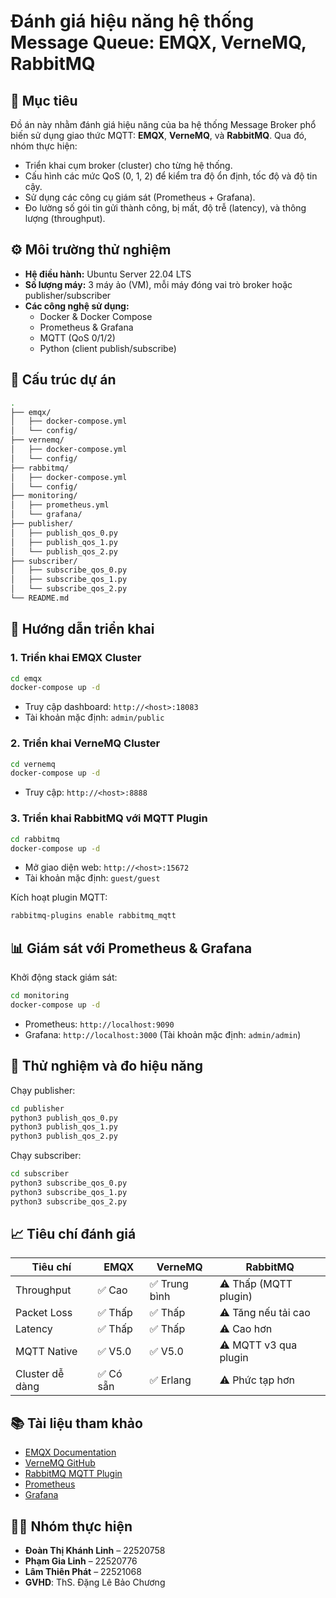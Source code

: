 # Đánh giá hiệu năng hệ thống Message Queue: EMQX, VerneMQ, RabbitMQ

## 📌 Mục tiêu

Đồ án này nhằm đánh giá hiệu năng của ba hệ thống Message Broker phổ biến sử dụng giao thức MQTT: **EMQX**, **VerneMQ**, và **RabbitMQ**. Qua đó, nhóm thực hiện:
- Triển khai cụm broker (cluster) cho từng hệ thống.
- Cấu hình các mức QoS (0, 1, 2) để kiểm tra độ ổn định, tốc độ và độ tin cậy.
- Sử dụng các công cụ giám sát (Prometheus + Grafana).
- Đo lường số gói tin gửi thành công, bị mất, độ trễ (latency), và thông lượng (throughput).

## ⚙️ Môi trường thử nghiệm

- **Hệ điều hành:** Ubuntu Server 22.04 LTS
- **Số lượng máy:** 3 máy ảo (VM), mỗi máy đóng vai trò broker hoặc publisher/subscriber
- **Các công nghệ sử dụng:**
  - Docker & Docker Compose
  - Prometheus & Grafana
  - MQTT (QoS 0/1/2)
  - Python (client publish/subscribe)

## 📂 Cấu trúc dự án

```bash
.
├── emqx/
│   ├── docker-compose.yml
│   └── config/
├── vernemq/
│   ├── docker-compose.yml
│   └── config/
├── rabbitmq/
│   ├── docker-compose.yml
│   └── config/
├── monitoring/
│   ├── prometheus.yml
│   └── grafana/
├── publisher/
│   ├── publish_qos_0.py
│   ├── publish_qos_1.py
│   └── publish_qos_2.py
├── subscriber/
│   ├── subscribe_qos_0.py
│   ├── subscribe_qos_1.py
│   └── subscribe_qos_2.py
└── README.md
```

## 🚀 Hướng dẫn triển khai

### 1. Triển khai EMQX Cluster

```bash
cd emqx
docker-compose up -d
```

- Truy cập dashboard: `http://<host>:18083`
- Tài khoản mặc định: `admin/public`

### 2. Triển khai VerneMQ Cluster

```bash
cd vernemq
docker-compose up -d
```

- Truy cập: `http://<host>:8888`

### 3. Triển khai RabbitMQ với MQTT Plugin

```bash
cd rabbitmq
docker-compose up -d
```

- Mở giao diện web: `http://<host>:15672`
- Tài khoản mặc định: `guest/guest`

Kích hoạt plugin MQTT:
```bash
rabbitmq-plugins enable rabbitmq_mqtt
```

## 📊 Giám sát với Prometheus & Grafana

Khởi động stack giám sát:
```bash
cd monitoring
docker-compose up -d
```

- Prometheus: `http://localhost:9090`
- Grafana: `http://localhost:3000` (Tài khoản mặc định: `admin/admin`)

## 🧪 Thử nghiệm và đo hiệu năng

Chạy publisher:
```bash
cd publisher
python3 publish_qos_0.py
python3 publish_qos_1.py
python3 publish_qos_2.py
```

Chạy subscriber:
```bash
cd subscriber
python3 subscribe_qos_0.py
python3 subscribe_qos_1.py
python3 subscribe_qos_2.py
```

## 📈 Tiêu chí đánh giá

| Tiêu chí          | EMQX           | VerneMQ         | RabbitMQ          |
|-------------------|----------------|-----------------|-------------------|
| Throughput        | ✅ Cao          | ✅ Trung bình   | ⚠️ Thấp (MQTT plugin) |
| Packet Loss       | ✅ Thấp         | ✅ Thấp         | ⚠️ Tăng nếu tải cao   |
| Latency           | ✅ Thấp         | ✅ Thấp         | ⚠️ Cao hơn           |
| MQTT Native       | ✅ V5.0         | ✅ V5.0         | ⚠️ MQTT v3 qua plugin |
| Cluster dễ dàng   | ✅ Có sẵn       | ✅ Erlang       | ⚠️ Phức tạp hơn      |

## 📚 Tài liệu tham khảo

- [EMQX Documentation](https://www.emqx.io/docs)
- [VerneMQ GitHub](https://github.com/vernemq/vernemq)
- [RabbitMQ MQTT Plugin](https://www.rabbitmq.com/mqtt.html)
- [Prometheus](https://prometheus.io/)
- [Grafana](https://grafana.com/)

## 👩‍💻 Nhóm thực hiện

- **Đoàn Thị Khánh Linh** – 22520758
- **Phạm Gia Linh** – 22520776
- **Lâm Thiên Phát** – 22521068
- **GVHD**: ThS. Đặng Lê Bảo Chương
